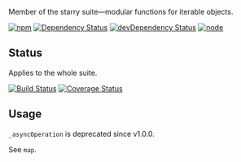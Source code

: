 Member of the starry suite—modular functions for iterable objects.

[![npm](https://img.shields.io/npm/v/starry._async-operation.svg?style=flat-square)](https://www.npmjs.com/package/starry._async-operation) [![Dependency Status](https://img.shields.io/david/starry._async-operation.svg?style=flat-square)](https://david-dm.org/starry._async-operation) [![devDependency Status](https://img.shields.io/david/dev/starry._async-operation.svg?style=flat-square)](https://david-dm.org/starry._async-operation#info=devDependencies) [![node](https://img.shields.io/node/v/starry._async-operation.svg?style=flat-square)](https://nodejs.org/en/download/)

## Status

Applies to the whole suite.

[![Build Status](https://img.shields.io/travis/seangenabe/starry.svg?style=flat-square)](https://travis-ci.org/seangenabe/starry) [![Coverage Status](https://img.shields.io/coveralls/seangenabe/starry.svg?style=flat-square)](https://coveralls.io/github/seangenabe/starry)

## Usage

`_asyncOperation` is deprecated since v1.0.0.

See `map`.


  